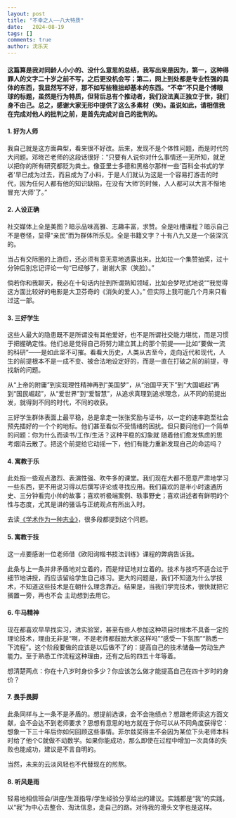```yaml
---
layout: post
title: "不幸之人——八大特质"
date:   2024-08-19
tags: []
comments: true
author: 沈乐天
---
```

#### 这篇算是我对同龄人小小的、没什么意思的总结，我写出来是因为，第一，这种得罪人的文字二十岁之前不写，之后更没机会写；第二，网上到处都是专业性强的具体的东西，我显然写不好，那不如写些稚拙却基本的东西。“不幸”不只是个博眼球的标题，虽然是行为特质，但背后总有个推动者，我们没法真正独立于世，我们身不由己。总之，感谢大家无形中提供了这么多素材（笑)。虽说如此，请相信我在完成对他人的批判之前，是首先完成对自己的批判的。

#### 1.	好为人师 
我自己就是这方面典型，看来很不好改。后来，发现不是个体性问题，而是时代的大问题。邓晓芒老师的这段话很好：“只要有人说你对什么事情还一无所知，就足以把你的所有研究都贬为粪土。像亚里士多德和黑格尔那样一些'百科全书式的学者'早已成为过去，而且成为了小料，于是人们就认为这是一个容易打游击的时代，因为任何人都有他的知识缺陷，在没有‘大师’的时候，人人都可以大言不惭地冒充‘大师’了。”

#### 2.	人设正确 
社交媒体上全是美图？暗示品味高雅、志趣丰富，求赞。全是吐槽课程？暗示自己不是卷怪，显得“亲民”而为群体所乐见。全是书籍文字？十有八九又是一个装深沉的。

当占有交际圈的上游后，还必须有意无意地透露出来。比如拉一个集赞抽奖，过十分钟后别忘记评论一句“已经够了，谢谢大家（笑脸）。”

倘若你和我聊天，我必在十句话内扯到所谓熟知领域，比如会梦呓式地说““我觉得这方面比较好的电影是大卫芬奇的《消失的爱人》。” 但实际上我可能几个月来只看过这一部。

#### 3.	三好学生 
这些人最大的隐患既不是所谓没有其他爱好，也不是所谓社交能力堪忧，而是习惯于把握确定性。他们总是觉得自己将努力建立其上的那个前提——比如“要做一流的科研”——是如此坚不可摧。看看大历史，人类从古至今，走向近代和现代，人生的前提根本不是一成不变、被合法地设定好的，而是一直在打破之前的前提，寻找新的问题。

从“上帝的附庸”到实现理性精神再到“美国梦”，从“治国平天下”到“大国崛起”再到“国民崛起”，从“爱世界”到“爱智慧”，从追求真理到追求理念，从不同的前提出发，就得到不同的时代，不同的收获。

三好学生群体表面上最平稳，总是拿走一张张奖励与证书，以一定的速率跑至社会预先插好的一个个的地标。他们甚至看似不受情绪的困扰。但只要问他们一个简单的问题：你为什么而读书/工作/生活？这种平稳的幻象就
随着他们愈发焦虑的思考烟消云散了。把这个前提给它动摇一下，他们有能力重新发现自己的命运吗？


#### 4.	寓教于乐 
此处指一些观点激烈、表演性强、吹牛多的课堂。我们现在大都不愿意严肃地学习一些东西，更不用说习得以后撰写评论或寻找应用。我们喜欢的是半小时速通历史、三分钟看完小帅的故事；喜欢听极端案例、轶事野史；喜欢讲述者有鲜明的个性与态度，尤其是讲的骚话与正统观点有所出入时。

去读[《学术作为一种志业》](https://www.zhonghuadiancang.com/waiguomingzhu/16339/318628.html)，很多段都提到这个问题。

#### 5.  寓教于技
这一点要感谢一位老师借《欧阳询楷书技法训练》课程的弊病告诉我。

此条与上一条并非矛盾地对立着的，而是辩证地对立着的。技术与技巧不适合过于细节地讲授，而应该留给学生自己练习。更大的问题是，我们不知道为什么学技术，不知道这些技术是在朝什么理念靠近。结果是，当我们学完技术，很快就把它搁置一旁，再也不会
主动想到去用它。

#### 6.	牛马精神 
现在都喜欢早早找实习，进实验室，甚至有些人参加这种项目时根本不具备一定的理论技术，理由无非是“啊，不是老师都鼓励大家这样吗”“感受一下氛围”“熟悉一下流程”。这个阶段要做的应该是以后做不了的：提高自己的技术储备—劳动生产能力。至于熟悉工作流程这种理由，还有之后的四五十年等着。

想清楚两点：你在十八岁时身价多少？你应该怎么做才能提高自己在四十岁时的身价？

#### 7.	畏手畏脚 
此条同样与上一条不是矛盾的。想提前选课，会不会拖绩点？想跟老师读这方面文献，会不会达不到老师要求？思想有意思的地方就在于你可以从不同角度获得它：想象一下三十年后你如何回顾这些事情。菲尔兹奖得主不会因为某位下头老师本科时给了他个C就做不动数学。如果你能成功，那么即使在过程中增加一次具体的失败也能成功，建议是不言自明的。

当然，未来的云淡风轻也不代替现在的煎熬。

#### 8.	听风是雨 
轻易地相信班会/讲座/生涯指导/学生经验分享给出的建议。实践都是“我”的实践，以“我”为中心去整合、淘汰信息，走自己的路。对待我的滑头文字也是这样。
